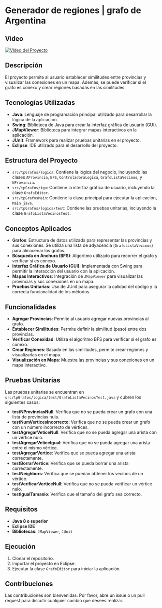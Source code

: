 # Generador de regiones | grafo de Argentina
## Video
[![Video del Proyecto](https://img.youtube.com/vi/3ohxWuWwB3U/maxresdefault.jpg)](https://www.youtube.com/watch?v=3ohxWuWwB3U)
## Descripción
El proyecto permite al usuario establecer similitudes entre provincias y visualizar las conexiones en un mapa. Además, se puede verificar si el grafo es conexo y crear regiones basadas en las similitudes.

## Tecnologías Utilizadas

- **Java**: Lenguaje de programación principal utilizado para desarrollar la lógica de la aplicación.
- **Swing**: Biblioteca de Java para crear la interfaz gráfica de usuario (GUI).
- **JMapViewer**: Biblioteca para integrar mapas interactivos en la aplicación.
- **JUnit**: Framework para realizar pruebas unitarias en el proyecto.
- **Eclipse**: IDE utilizado para el desarrollo del proyecto.

## Estructura del Proyecto

- `src/tpGrafos/logica`: Contiene la lógica del negocio, incluyendo las clases `AProvincia`, `BFS`, `ControladoraLogica`, `GrafoListaVecinos`, y `NProvincia`.
- `src/tpGrafos/igu`: Contiene la interfaz gráfica de usuario, incluyendo la clase `GrafoEditor`.
- `src/tpGrafosMain`: Contiene la clase principal para ejecutar la aplicación, `Main.java`.
- `src/tpGrafos/logica/test`: Contiene las pruebas unitarias, incluyendo la clase `GrafoListaVecinosTest`.

## Conceptos Aplicados

- **Grafos**: Estructura de datos utilizada para representar las provincias y sus conexiones. Se utiliza una lista de adyacencia (`GrafoListaVecinos`) para almacenar los grafos.
- **Búsqueda en Anchura (BFS)**: Algoritmo utilizado para recorrer el grafo y verificar si es conexo.
- **Interfaz Gráfica de Usuario (GUI)**: Implementada con Swing para permitir la interacción del usuario con la aplicación.
- **Mapas Interactivos**: Integración de `JMapViewer` para visualizar las provincias y sus conexiones en un mapa.
- **Pruebas Unitarias**: Uso de JUnit para asegurar la calidad del código y la correcta funcionalidad de los métodos.

## Funcionalidades

- **Agregar Provincias**: Permite al usuario agregar nuevas provincias al grafo.
- **Establecer Similitudes**: Permite definir la similitud (peso) entre dos provincias.
- **Verificar Conexidad**: Utiliza el algoritmo BFS para verificar si el grafo es conexo.
- **Crear Regiones**: Basado en las similitudes, permite crear regiones y visualizarlas en el mapa.
- **Visualización en Mapa**: Muestra las provincias y sus conexiones en un mapa interactivo.

## Pruebas Unitarias

Las pruebas unitarias se encuentran en `src/tpGrafos/logica/test/GrafoListaVecinosTest.java` y cubren los siguientes casos:

- **testNProvinciasNull**: Verifica que no se pueda crear un grafo con una lista de provincias nula.
- **testNumVerticesIncorrecto**: Verifica que no se pueda crear un grafo con un número incorrecto de vértices.
- **testAgregarVeticeNull**: Verifica que no se pueda agregar una arista con un vértice nulo.
- **testAgregarVeticeIgual**: Verifica que no se pueda agregar una arista entre el mismo vértice.
- **testAgregarVertice**: Verifica que se pueda agregar una arista correctamente.
- **testBorrarVertice**: Verifica que se pueda borrar una arista correctamente.
- **testNeighbors**: Verifica que se puedan obtener los vecinos de un vértice.
- **testVerificarVerticeNull**: Verifica que no se pueda verificar un vértice nulo.
- **testIgualTamanio**: Verifica que el tamaño del grafo sea correcto.

## Requisitos

- **Java 8 o superior**
- **Eclipse IDE**
- **Bibliotecas**: `JMapViewer`, `JUnit`

## Ejecución

1. Clonar el repositorio.
2. Importar el proyecto en Eclipse.
3. Ejecutar la clase `GrafoEditor` para iniciar la aplicación.

## Contribuciones

Las contribuciones son bienvenidas. Por favor, abre un issue o un pull request para discutir cualquier cambio que desees realizar.

